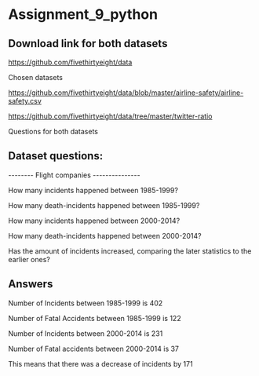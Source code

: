 # Assignment_9_python

## Download link for both datasets

https://github.com/fivethirtyeight/data

Chosen datasets

https://github.com/fivethirtyeight/data/blob/master/airline-safety/airline-safety.csv

https://github.com/fivethirtyeight/data/tree/master/twitter-ratio

Questions for both datasets

## Dataset questions:

-------- Flight companies ---------------

How many incidents happened between 1985-1999?

How many death-incidents happened between 1985-1999?

How many incidents happened between 2000-2014?

How many death-incidents happened between 2000-2014?

Has the amount of incidents increased, comparing the later statistics to the earlier ones?

## Answers

Number of Incidents between 1985-1999 is 402

Number of Fatal Accidents between 1985-1999 is 122

Number of Incidents between 2000-2014 is 231

Number of Fatal accidents between 2000-2014 is 37

This means that there was a decrease of incidents by 171
